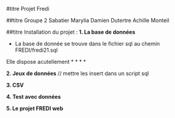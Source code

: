 #titre Projet Fredi

##titre Groupe 2
Sabatier Marylia
Damien Dutertre
Achille Monteil

##titre Installation du projet : 
__1. La base de données__
* La base de donnée se trouve dans le fichier sql au chemin FREDI/fredi21.sql

Elle dispose acutellement
*
*
*
*

__2. Jeux de données__
// mettre les insert dans un script sql 

__3. CSV__

__4. Test avec données__

__5. Le projet FREDI  web__



